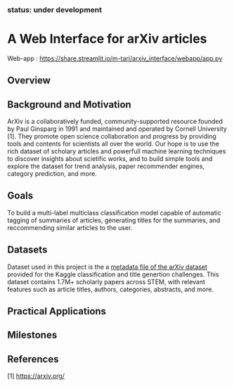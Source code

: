 ### status: under development

# A Web Interface for arXiv articles
Web-app : https://share.streamlit.io/m-tari/arxiv_interface/webapp/app.py
## Overview

## Background and Motivation
ArXiv is a collaboratively funded, community-supported resource founded by Paul Ginsparg in 1991 and maintained and operated by Cornell University [1]. They promote open science collaboration and progress by providing tools and contents for scientists all over the world. Our hope is to use the rich dataset of scholary articles and powerfull machine learning techniques to discover insights about scietific works, and to build simple tools and explore the dataset for trend analysis, paper recommender engines, category prediction, and more.

## Goals
To build a multi-label multiclass classification model capable of automatic tagging of summaries of articles, generating titles for the summaries, and reccommending similar articles to the user.

## Datasets
Dataset used in this project is the a [metadata file of the arXiv dataset](https://www.kaggle.com/Cornell-University/arxiv) provided for the Kaggle classification and title genertion challenges. This dataset contains 1.7M+ scholarly papers across STEM, with relevant features such as article titles, authors, categories, abstracts, and more.

## Practical Applications

## Milestones

## References
[1] https://arxiv.org/
